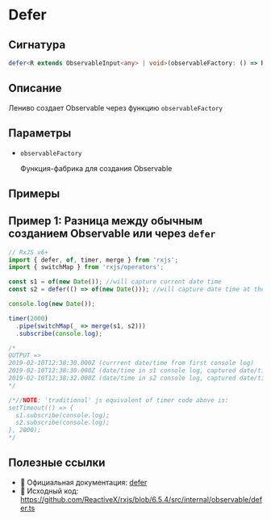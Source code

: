 # Defer

## Сигнатура

```typescript
defer<R extends ObservableInput<any> | void>(observableFactory: () => R): Observable<ObservedValueOf<R>>
```

## Описание

Лениво создает Observable через функцию `observableFactory`

## Параметры

- `observableFactory`

  Функция-фабрика для создания Observable

## Примеры

## Пример 1: Разница между обычным созданием Observable или через `defer`

```typescript
// RxJS v6+
import { defer, of, timer, merge } from 'rxjs';
import { switchMap } from 'rxjs/operators';

const s1 = of(new Date()); //will capture current date time
const s2 = defer(() => of(new Date())); //will capture date time at the moment of subscription

console.log(new Date());

timer(2000)
  .pipe(switchMap(_ => merge(s1, s2)))
  .subscribe(console.log);

/*
OUTPUT => 
2019-02-10T12:38:30.000Z (currrent date/time from first console log)
2019-02-10T12:38:30.000Z (date/time in s1 console log, captured date/time at the moment of observable creation)
2019-02-10T12:38:32.000Z (date/time in s2 console log, captured date/time at the moment of subscription)
*/

/*//NOTE: 'traditional' js equivalent of timer code above is:
setTimeout(() => {
  s1.subscribe(console.log);
  s2.subscribe(console.log);
}, 2000);
*/
```

## Полезные ссылки

- 📰 Официальная документация: [defer](https://rxjs.dev/api/index/function/defer)
- 📁 Исходный код: https://github.com/ReactiveX/rxjs/blob/6.5.4/src/internal/observable/defer.ts
